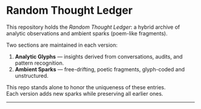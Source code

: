 # Random Thought Ledger

This repository holds the *Random Thought Ledger*: a hybrid archive of 
analytic observations and ambient sparks (poem-like fragments).  

Two sections are maintained in each version:
1. **Analytic Glyphs** — insights derived from conversations, 
   audits, and pattern recognition.
2. **Ambient Sparks** — free-drifting, poetic fragments, 
   glyph-coded and unstructured.  

This repo stands alone to honor the uniqueness of these entries.  
Each version adds new sparks while preserving all earlier ones.

---
